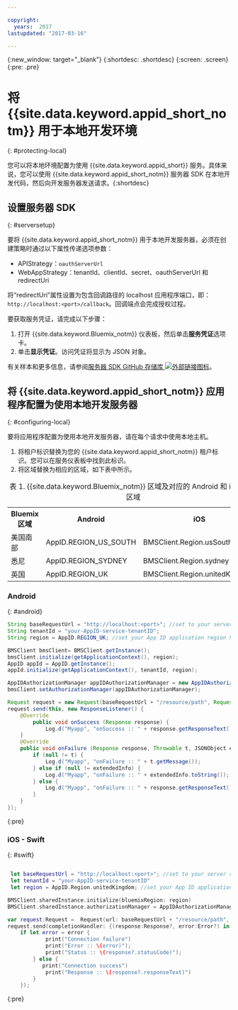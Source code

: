 ```yaml
---

copyright:
  years:  2017
lastupdated: "2017-03-16"

---
```

{:new_window: target="_blank"}
{:shortdesc: .shortdesc}
{:screen: .screen}
{:pre: .pre}



# 将 {{site.data.keyword.appid_short_notm}} 用于本地开发环境
{: #protecting-local}

您可以将本地环境配置为使用 {{site.data.keyword.appid_short}} 服务。具体来说，您可以使用 {{site.data.keyword.appid_short_notm}} 服务器 SDK 在本地开发代码，然后向开发服务器发送请求。{:shortdesc}


## 设置服务器 SDK
{: #serversetup}

要将 {{site.data.keyword.appid_short_notm}} 用于本地开发服务器，必须在创建策略时通过以下属性传递选项参数：

* APIStrategy：`oauthServerUrl`
* WebAppStrategy：tenantId、clientId、secret、oauthServerUrl 和 redirectUri

将“redirectUri”属性设置为包含回调路径的 localhost 应用程序端口，即：`http://localhost:<port>/callback`。回调端点会完成授权过程。

要获取服务凭证，请完成以下步骤：

1. 打开 {{site.data.keyword.Bluemix_notm}} 仪表板，然后单击**服务凭证**选项卡。
2. 单击**显示凭证**。访问凭证将显示为 JSON 对象。

有关样本和更多信息，请参阅<a href="https://github.com/ibm-cloud-security/appid-serversdk-nodejs" target="_blank">服务器 SDK GitHub 存储库 <img src="../../icons/launch-glyph.svg" alt="外部链接图标"></a>。


## 将 {{site.data.keyword.appid_short_notm}} 应用程序配置为使用本地开发服务器
{: #configuring-local}

要将应用程序配置为使用本地开发服务器，请在每个请求中使用本地主机。

1. 将租户标识替换为您的 {{site.data.keyword.appid_short_notm}} 租户标识。您可以在服务仪表板中找到此标识。
2. 将区域替换为相应的区域，如下表中所示。

<table> <caption> 表 1. {{site.data.keyword.Bluemix_notm}} 区域及对应的 Android 和 iOS SDK 区域</caption>
<tr>
  <th> Bluemix 区域</th>
  <th> Android</th>
  <th> iOS</th>
</tr>
<tr>
  <td> 美国南部</td>
  <td> AppID.REGION_US_SOUTH</td>
  <td> BMSClient.Region.usSouth</td>
</tr>
<tr>
  <td> 悉尼</td>
  <td> AppID.REGION_SYDNEY</td>
  <td> BMSClient.Region.sydney</td>
</tr>
<tr>
  <td> 英国</td>
  <td> AppID.REGION_UK</td>
  <td> BMSClient.Region.unitedKingdom</td>
</tr>
</table>



### Android
{: #android}
```java
String baseRequestUrl = "http://localhost:<port>"; //set to your server running port
String tenantId = "your-AppID-service-tenantID";
String region = AppID.REGION_UK; //set your App ID application region here. Currently possible values are AppID.REGION_US_SOUTH, AppID.REGION_SYDNEY, or AppID.REGION_UK.

BMSClient bmsClient= BMSClient.getInstance();
bmsClient.initialize(getApplicationContext(), region);
AppID appId = AppID.getInstance();
appId.initialize(getApplicationContext(), tenantId, region);

AppIDAuthorizationManager appIDAuthorizationManager = new AppIDAuthorizationManager(appId);
bmsClient.setAuthorizationManager(appIDAuthorizationManager);

Request request = new Request(baseRequestUrl + "/resource/path", Request.GET);
request.send(this, new ResponseListener() {
    @Override
		public void onSuccess (Response response) {
			Log.d("Myapp", "onSuccess :: " + response.getResponseText());
	}
	@Override
	public void onFailure (Response response, Throwable t, JSONObject extendedInfo) {
		if (null != t) {
			Log.d("Myapp", "onFailure :: " + t.getMessage());
		} else if (null != extendedInfo) {
			Log.d("Myapp", "onFailure :: " + extendedInfo.toString());
		} else {
			Log.d("Myapp", "onFailure :: " + response.getResponseText());
		}
	}
});
```
{:pre}

### iOS - Swift
{: #swift}
```swift

 let baseRequestUrl = "http://localhost:<port>"; //set to your server running port
 let tenantId = "your-AppID-service-tenantID"
 let region = AppID.Region.unitedKingdom; //set your App ID application region here. Currently possible values are AppID.Region.usSouth, AppID.Region.sydney, or AppID.Region.unitedKingdom.

BMSClient.sharedInstance.initialize(bluemixRegion: region)
BMSClient.sharedInstance.authorizationManager = AppIDAuthorizationManager(appid:AppID.sharedInstance)

var request:Request =  Request(url: baseRequestUrl + "/resource/path", method: HttpMethod.GET)
request.send(completionHandler: {(response:Response?, error:Error?) in
    if let error = error {
            print("Connection failure")
     		print("Error :: \(error)");
     		print("Status :: \(response?.statusCode)");
    	} else {
           print("Connection success")
            print("Response :: \(response?.responseText)")
        }
    });
```
{:pre}
